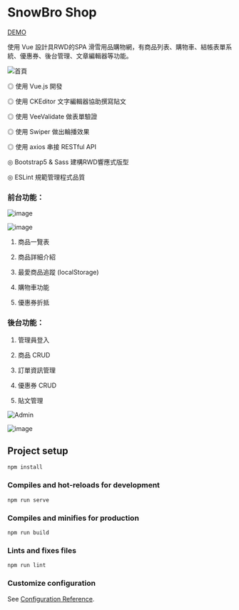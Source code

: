 # SnowBro Shop

[DEMO](https://albertotsuei.github.io/SnowBro/#/)

使用 Vue 設計具RWD的SPA 滑雪用品購物網，有商品列表、購物車、結帳表單系統、優惠券、後台管理、文章編輯器等功能。

![首頁](https://user-images.githubusercontent.com/87654961/178746595-d13c434d-5d3f-4942-babc-cc216b9cf3cd.jpg)

◎ 使用 Vue.js 開發

◎ 使用 CKEditor 文字編輯器協助撰寫貼文

◎ 使用 VeeValidate 做表單驗證

◎ 使用 Swiper 做出輪播效果

◎ 使用 axios 串接 RESTful API

◎ Bootstrap5 & Sass 建構RWD響應式版型

◎ ESLint 規範管理程式品質

### 前台功能：
![image](https://user-images.githubusercontent.com/87654961/178747806-04b2fbe0-0dd8-4063-904f-b6f99402505c.png)

![image](https://user-images.githubusercontent.com/87654961/178747909-fd027598-ac1d-4167-8385-edc293d401ca.png)


1. 商品一覽表

2. 商品詳細介紹

3. 最愛商品追蹤 (localStorage)

4. 購物車功能

5. 優惠券折抵


### 後台功能：

1. 管理員登入

2. 商品 CRUD

3. 訂單資訊管理

4. 優惠券 CRUD 

5. 貼文管理

![Admin](https://user-images.githubusercontent.com/87654961/178747494-d3e70413-9baf-44b0-b1e7-aaeb5c8395b4.png)

![image](https://user-images.githubusercontent.com/87654961/178748176-c4c6e1ac-20da-464d-ae04-76415ff9a7dc.png)

## Project setup
```
npm install
```

### Compiles and hot-reloads for development
```
npm run serve
```

### Compiles and minifies for production
```
npm run build
```

### Lints and fixes files
```
npm run lint
```

### Customize configuration
See [Configuration Reference](https://cli.vuejs.org/config/).
